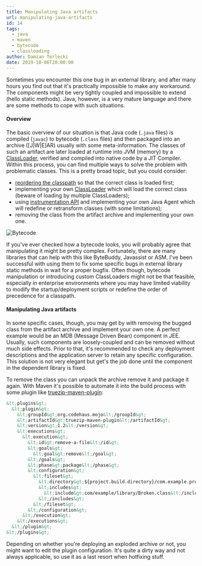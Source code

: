 ```yaml
---
title: Manipulating Java artifacts
url: manipulating-java-artifacts
id: 14
tags:
  - java
  - maven
  - bytecode
  - classloading
author: Damian Terlecki
date: 2019-10-06T20:00:00
---
```


Sometimes you encounter this one bug in an external library, and after many hours you find out that it's practically impossible to make any workaround. The components might be very tightly coupled and impossible to extend (hello static methods). Java, however, is a very mature language and there are some methods to cope with such situations.

#### Overview

The basic overview of our situation is that Java code (`.java` files) is compiled (`javac`) to bytecode (`.class` files) and then packaged into an archive ([J|W|E]AR) usually with some meta-information. The classes of such an artifact are later loaded at runtime into JVM (memory) by a [ClassLoader](https://docs.oracle.com/javase/10/docs/api/java/lang/ClassLoader.html), verified and compiled into native code by a JIT Compiler. Within this process, you can find multiple ways to solve the problem with problematic classes. This is a pretty broad topic, but you could consider:
- [reordering the classpath](https://docs.oracle.com/javase/8/docs/technotes/tools/windows/classpath.html#JSWOR590) so that the correct class is loaded first;
- implementing your own [ClassLoader](https://docs.oracle.com/javase/10/docs/api/java/lang/ClassLoader.html) which will load the correct class (beware of loading by multiple ClassLoaders);
- using [instrumentation API](https://docs.oracle.com/javase/10/docs/api/java/lang/instrument/package-summary.html) and implementing your own Java Agent which will redefine or retransform classes (with some limitations);
- removing the class from the artifact archive and implementing your own one.

<img src="/img/hq/bytecode.svg" alt="Bytecode" title="Bytecode">

If you've ever checked how a bytecode looks, you will probably agree that manipulating it might be pretty complex. Fortunately, there are many libraries that can help with this like ByteBuddy, Javassist or ASM. I've been successful with using them to fix some specific bugs in external library static methods in wait for a proper bugfix. Often though, bytecode manipulation or introducing custom ClassLoaders might not be that feasible, especially in enterprise environments where you may have limited viability to modify the startup/deployment scripts or redefine the order of precedence for a classpath.

#### Manipulating Java artifacts

In some specific cases, though, you may get by with removing the bugged class from the artifact archive and implement your own one. A perfect example would be an MDB (Message Driven Bean) component in JEE. Usually, such components are loosely-coupled and can be removed without much side effects. Prior to that, it's recommended to check any deployment descriptions and the application server to retain any specific configuration. This solution is not very elegant but get's the job done until the component in the dependent library is fixed.

To remove the class you can unpack the archive remove it and package it again. With Maven it's possible to automate it into the build process with some plugin like [truezip-maven-plugin](https://www.mojohaus.org/truezip/truezip-maven-plugin/):

```xml
&lt;plugins&gt;
  &lt;plugin&gt;
    &lt;groupId&gt;org.codehaus.mojo&lt;/groupId&gt;
    &lt;artifactId&gt;truezip-maven-plugin&lt;/artifactId&gt;
    &lt;version&gt;1.2&lt;/version&gt;
    &lt;executions&gt;
      &lt;execution&gt;
        &lt;id&gt;remove-a-file&lt;/id&gt;
        &lt;goals&gt;
          &lt;goal&gt;remove&lt;/goal&gt;
        &lt;/goals&gt;
        &lt;phase&gt;package&lt;/phase&gt;
        &lt;configuration&gt;
          &lt;fileset&gt;
            &lt;directory&gt;${project.build.directory}/com.example.project.ear/lib/com.example.library.jar/&lt;/directory&gt;
            &lt;includes&gt;
              &lt;include&gt;com/example/library/Broken.class&lt;/include&gt;
            &lt;/includes&gt;
          &lt;/fileset&gt;
        &lt;/configuration&gt;
      &lt;/execution&gt;
    &lt;/executions&gt;
  &lt;/plugin&gt;
&lt;/plugins&gt;
```

Depending on whether you're deploying an exploded archive or not, you might want to edit the plugin configuration. It's quite a dirty way and not always applicable, so use it as a last resort when hotfixing stuff.